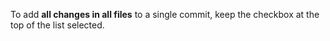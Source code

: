 To add **all changes in all files** to a single commit, keep the checkbox at the top of the list selected.
